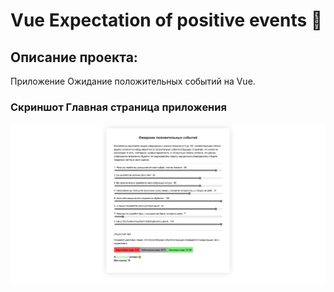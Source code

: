 # **Vue Expectation of positive events** 👟

## Описание проекта:

Приложение Ожидание положительных событий на Vue.

### Скриншот Главная страница приложения
![Главная страница приложения](/screenshots/main.jpeg)
